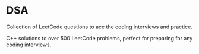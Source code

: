 # DSA
Collection of LeetCode questions to ace the coding interviews and practice.

C++ solutions to over 500 LeetCode problems, perfect for preparing for any coding interviews.
